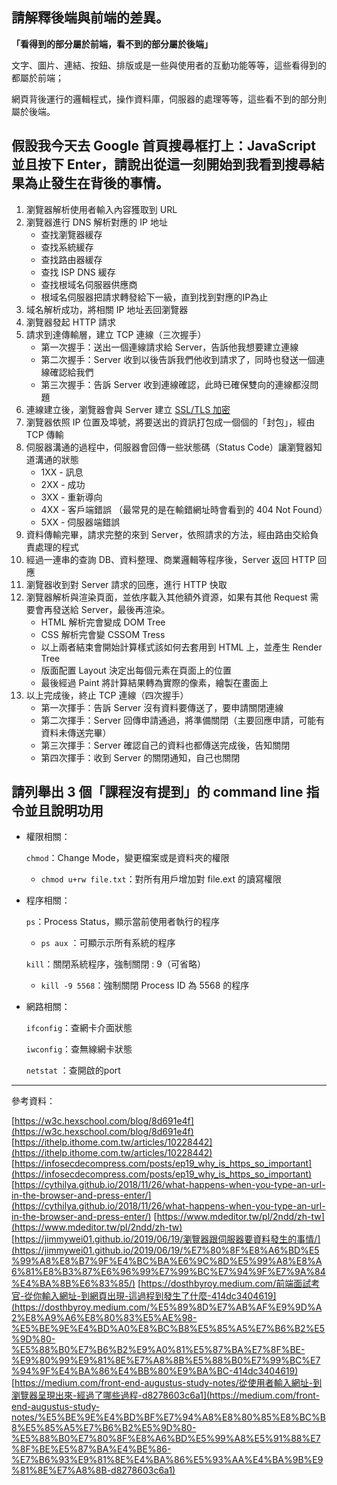 ## 請解釋後端與前端的差異。

**「看得到的部分屬於前端，看不到的部分屬於後端」**

文字、圖片、連結、按鈕、排版或是一些與使用者的互動功能等等，這些看得到的都屬於前端；

網頁背後運行的邏輯程式，操作資料庫，伺服器的處理等等，這些看不到的部分則屬於後端。


## 假設我今天去 Google 首頁搜尋框打上：JavaScript 並且按下 Enter，請說出從這一刻開始到我看到搜尋結果為止發生在背後的事情。

1. 瀏覽器解析使用者輸入內容獲取到 URL
2. 瀏覽器進行 DNS 解析對應的 IP 地址
    - 查找瀏覽器緩存
    - 查找系統緩存
    - 查找路由器緩存
    - 查找 ISP DNS 緩存
    - 查找根域名伺服器供應商
    - 根域名伺服器把請求轉發給下一級，直到找到對應的IP為止
3. 域名解析成功，將相關 IP 地址丟回瀏覽器
4. 瀏覽器發起 HTTP 請求
5. 請求到達傳輸層，建立 TCP 連線（三次握手）
    - 第一次握手：送出一個連線請求給 Server，告訴他我想要建立連線
    - 第二次握手：Server 收到以後告訴我們他收到請求了，同時也發送一個連線確認給我們
    - 第三次握手：告訴 Server 收到連線確認，此時已確保雙向的連線都沒問題
6. 連線建立後，瀏覽器會與 Server 建立 [SSL/TLS 加密](http://www.tsnien.idv.tw/Security_WebBook/chap8/8-5%20SSL%20%E6%8F%A1%E6%89%8B%E5%8D%94%E5%AE%9A.html)
7. 瀏覽器依照 IP 位置及埠號，將要送出的資訊打包成一個個的「封包」，經由 TCP 傳輸
8. 伺服器溝通的過程中，伺服器會回傳一些狀態碼（Status Code）讓瀏覽器知道溝通的狀態
    - 1XX - 訊息
    - 2XX - 成功
    - 3XX - 重新導向
    - 4XX - 客戶端錯誤 （最常見的是在輸錯網址時會看到的 404 Not Found）
    - 5XX - 伺服器端錯誤
9. 資料傳輸完畢，請求完整的來到 Server，依照請求的方法，經由路由交給負責處理的程式
10. 經過一連串的查詢 DB、資料整理、商業邏輯等程序後，Server 返回 HTTP 回應
11. 瀏覽器收到對 Server 請求的回應，進行 HTTP 快取
12. 瀏覽器解析與渲染頁面，並依序載入其他額外資源，如果有其他 Request 需要會再發送給 Server，最後再渲染。
    - HTML 解析完會變成 DOM Tree
    - CSS 解析完會變 CSSOM Tress
    - 以上兩者結束會開始計算樣式該如何去套用到 HTML 上，並產生 Render Tree
    - 版面配置 Layout 決定出每個元素在頁面上的位置
    - 最後經過 Paint 將計算結果轉為實際的像素，繪製在畫面上
13. 以上完成後，終止 TCP 連線（四次握手）
    - 第一次揮手：告訴 Server 沒有資料要傳送了，要申請關閉連線
    - 第二次揮手：Server 回傳申請通過，將準備關閉（主要回應申請，可能有資料未傳送完畢）
    - 第三次揮手：Server 確認自己的資料也都傳送完成後，告知關閉
    - 第四次揮手：收到 Server 的關閉通知，自己也關閉


## 請列舉出 3 個「課程沒有提到」的 command line 指令並且說明功用

- 權限相關：

    `chmod`：Change Mode，變更檔案或是資料夾的權限

    - `chmod u+rw file.txt`：對所有用戶增加對 file.ext 的讀寫權限
- 程序相關：

    `ps`：Process Status，顯⽰當前使用者執⾏的程序

    - `ps aux` ：可顯⽰示所有系統的程序

    `kill`：關閉系統程序，強制關閉 : 9（可省略）  

    - `kill -9 5568`：強制關閉 Process ID 為 5568 的程序
- 網路相關：

    `ifconfig`：查網卡介面狀態

    `iwconfig`：查無線網卡狀態

    `netstat` ：查開啟的port

---

參考資料：

[https://w3c.hexschool.com/blog/8d691e4f](https://w3c.hexschool.com/blog/8d691e4f)
[https://ithelp.ithome.com.tw/articles/10228442](https://ithelp.ithome.com.tw/articles/10228442)
[https://infosecdecompress.com/posts/ep19_why_is_https_so_important](https://infosecdecompress.com/posts/ep19_why_is_https_so_important)
[https://cythilya.github.io/2018/11/26/what-happens-when-you-type-an-url-in-the-browser-and-press-enter/](https://cythilya.github.io/2018/11/26/what-happens-when-you-type-an-url-in-the-browser-and-press-enter/)
[https://www.mdeditor.tw/pl/2ndd/zh-tw](https://www.mdeditor.tw/pl/2ndd/zh-tw)
[https://jimmywei01.github.io/2019/06/19/瀏覽器跟伺服器要資料發生的事情/](https://jimmywei01.github.io/2019/06/19/%E7%80%8F%E8%A6%BD%E5%99%A8%E8%B7%9F%E4%BC%BA%E6%9C%8D%E5%99%A8%E8%A6%81%E8%B3%87%E6%96%99%E7%99%BC%E7%94%9F%E7%9A%84%E4%BA%8B%E6%83%85/)
[https://dosthbyroy.medium.com/前端面試考官-從你輸入網址-到網頁出現-這過程到發生了什麼-414dc3404619](https://dosthbyroy.medium.com/%E5%89%8D%E7%AB%AF%E9%9D%A2%E8%A9%A6%E8%80%83%E5%AE%98-%E5%BE%9E%E4%BD%A0%E8%BC%B8%E5%85%A5%E7%B6%B2%E5%9D%80-%E5%88%B0%E7%B6%B2%E9%A0%81%E5%87%BA%E7%8F%BE-%E9%80%99%E9%81%8E%E7%A8%8B%E5%88%B0%E7%99%BC%E7%94%9F%E4%BA%86%E4%BB%80%E9%BA%BC-414dc3404619)
[https://medium.com/front-end-augustus-study-notes/從使用者輸入網址-到瀏覽器呈現出來-經過了哪些過程-d8278603c6a1](https://medium.com/front-end-augustus-study-notes/%E5%BE%9E%E4%BD%BF%E7%94%A8%E8%80%85%E8%BC%B8%E5%85%A5%E7%B6%B2%E5%9D%80-%E5%88%B0%E7%80%8F%E8%A6%BD%E5%99%A8%E5%91%88%E7%8F%BE%E5%87%BA%E4%BE%86-%E7%B6%93%E9%81%8E%E4%BA%86%E5%93%AA%E4%BA%9B%E9%81%8E%E7%A8%8B-d8278603c6a1)